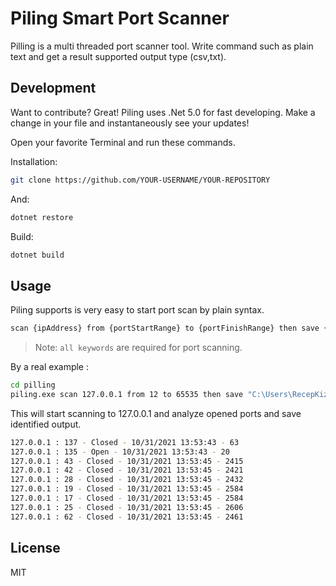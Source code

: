 # Piling Smart Port Scanner

Pilling is a multi threaded port scanner tool. Write command such as plain text and get a result supported output type (csv,txt).

## Development

Want to contribute? Great!
Piling uses .Net 5.0 for fast developing. Make a change in your file and instantaneously see your updates!

Open your favorite Terminal and run these commands.

Installation:
```sh
git clone https://github.com/YOUR-USERNAME/YOUR-REPOSITORY
```

And:

```sh
dotnet restore
```

Build:

```sh
dotnet build
```

## Usage

Piling supports is very easy to start port scan by plain syntax.

```sh
scan {ipAddress} from {portStartRange} to {portFinishRange} then save {OutputPath}
```

> Note: `all keywords` are required for port scanning.

By a real example :

```sh
cd pilling
piling.exe scan 127.0.0.1 from 12 to 65535 then save "C:\Users\RecepKizilarslan\Documents\result.txt"
```
This will start scanning to 127.0.0.1 and analyze opened ports and save identified output.

```sh
127.0.0.1 : 137 - Closed - 10/31/2021 13:53:43 - 63
127.0.0.1 : 135 - Open - 10/31/2021 13:53:43 - 20
127.0.0.1 : 43 - Closed - 10/31/2021 13:53:45 - 2415
127.0.0.1 : 42 - Closed - 10/31/2021 13:53:45 - 2421
127.0.0.1 : 28 - Closed - 10/31/2021 13:53:45 - 2432
127.0.0.1 : 19 - Closed - 10/31/2021 13:53:45 - 2584
127.0.0.1 : 17 - Closed - 10/31/2021 13:53:45 - 2584
127.0.0.1 : 25 - Closed - 10/31/2021 13:53:45 - 2606
127.0.0.1 : 62 - Closed - 10/31/2021 13:53:45 - 2461
```

## License
MIT
